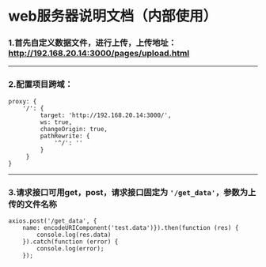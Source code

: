 # web服务器说明文档（内部使用）
### 1.首先自定义数据文件，进行上传，上传地址：http://192.168.20.14:3000/pages/upload.html
***
### 2.配置项目跨域：
```
proxy: {
    '/': {
         target: 'http://192.168.20.14:3000/',
         ws: true,
         changeOrigin: true,
         pathRewrite: {
             '^/': ''
         }
     }
}
```
***
### 3.请求接口可用get，post，请求接口固定为 `'/get_data'`，参数为上传的文件名称
```$xslt
axios.post('/get_data', { 
    name: encodeURIComponent('test.data')}).then(function (res) {
        console.log(res.data)
    }).catch(function (error) {
        console.log(error);
    });
```

